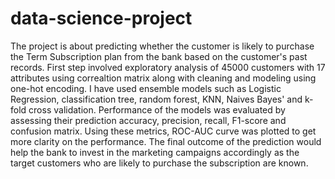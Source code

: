 # data-science-project
The project is about predicting whether the customer is likely to purchase the Term Subscription plan from the bank based on the customer's past records. First step involved exploratory analysis of 45000 customers with 17 attributes using correaltion matrix along with cleaning and modeling using one-hot encoding. I have used ensemble models such as Logistic Regression, classification tree, random forest, KNN, Naives Bayes' and k-fold cross validation.
Performance of the models was evaluated by assessing their prediction accuracy, precision, recall, F1-score and confusion matrix. Using these metrics, ROC-AUC curve was plotted to get more clarity on the performance.
The final outcome of the prediction would help the bank to invest in the marketing campaigns accordingly as the target customers who are likely to purchase the subscription are known.

